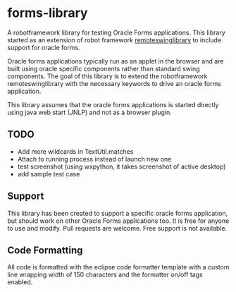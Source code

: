 # forms-library
A robotframework library for testing Oracle Forms applications.
This library started as an extension of robot framework [remoteswinglibrary](https://github.com/robotframework/remoteswinglibrary) to include support for oracle forms.

Oracle forms applications typically run as an applet in the browser and are built using oracle specific components rather than standard swing components.
The goal of this library is to extend the robotframework remoteswinglibrary with the necessary keywords to drive an oracle forms application.

This library assumes that the oracle forms applications is started directly using java web start (JNLP) and not as a browser plugin.


## TODO
* Add more wildcards in TextUtil.matches
* Attach to running process instead of launch new one
* test screenshot (using wxpython, it takes screenshot of active desktop)
* add sample test case

## Support

This library has been created to support a specific oracle forms application, but should work on other Oracle Forms applications too. It is free for anyone to use and modify. Pull requests are welcome.
Free support is not available.

## Code Formatting
All code is formatted with the eclipse code formatter template with a custom line wrapping width of 150 characters and the formatter on/off tags enabled.